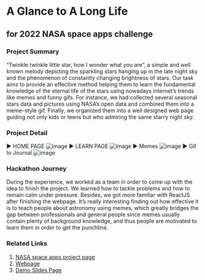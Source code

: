 # A Glance to A Long Life
## for 2022 NASA space apps challenge

### Project Summary
“Twinkle twinkle little star, how I wonder what you are”, a simple and well known melody depicting the sparkling stars hanging up in the late night sky and the phenomenon of constantly changing brightness of stars. Our task aims to provide an effective method helping them to learn the fundamental knowledge of the eternal life of the stars using nowadays internet’s trends like memes and funny gifs. For instance, we had collected several seasonal stars data and pictures using NASA’s open data and combined them into a meme-style gif. Finally, we organized them into a well designed web page guiding not only kids or teens but who admiring the same starry night sky.

### Project Detail
▶ HOME PAGE
![image](https://user-images.githubusercontent.com/97749993/194766683-d459afdf-eefe-4711-bf83-c69a779c97cc.png)
▶ LEARN PAGE
![image](https://user-images.githubusercontent.com/97749993/194766700-300d9f11-ca53-4d2b-8ac4-21643c51cf90.png)
▶ Memes
![image](https://user-images.githubusercontent.com/97749993/194766711-8c4d01a2-8896-467f-9b0a-731e9cf27499.png)
▶ Gif to Journal
![image](https://user-images.githubusercontent.com/97749993/194766718-8cbc4c58-8678-4f1b-a9a0-fb477187d1a0.png)

### Hackathon Journey
During the experience, we worked as a team in order to come up with the idea to finish the project. We learned how to tackle problems and how to remain calm under pressure. Besides, we got more familiar with ReactJS after finishing the webpage.
It’s really interesting finding out how effective it is to teach people about astronomy using memes, which greatly bridges the gap between professionals and general people since memes usually contain plenty of background knowledge, and thus people are motivated to learn them in order to get the punchline.

### Related Links
1. [NASA space apps project page](https://2022.spaceappschallenge.org/challenges/2022-challenges/twinkle-twinkle-little-star/teams/save-your-ass/project)
2. [Webpage](https://a-biann.github.io/nasa-web/) 
3. [Demo Slides Page](https://docs.google.com/presentation/d/1buD7a6w6S9JZqGoPIxLiDkaq71ZRdxShy2X8fIecwJY/edit#slide=id.g967d9b3c40_0_855)

